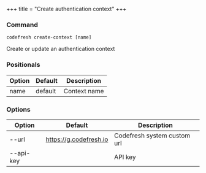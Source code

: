 +++
title = "Create authentication context"
+++

### Command
`codefresh create-context [name]`

Create or update an authentication context
### Positionals

Option | Default | Description
--------- | ----------- | -----------
name | default | Context name
### Options

Option | Default | Description
--------- | ----------- | -----------
--url | https://g.codefresh.io | Codefresh system custom url
--api-key |  | API key
